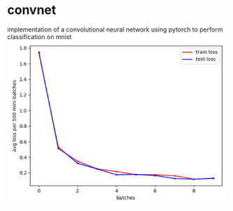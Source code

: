 # convnet
implementation of a convolutional neural network using pytorch to perform classification on mnist
![Screenshot](cnn_perf_mnist.png)
